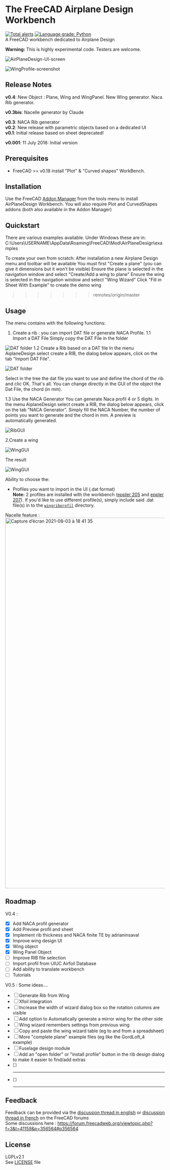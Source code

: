 # The FreeCAD Airplane Design Workbench
[![Total alerts](https://img.shields.io/lgtm/alerts/g/FredsFactory/FreeCAD_AirPlaneDesign.svg?logo=lgtm&logoWidth=18)](https://lgtm.com/projects/g/FredsFactory/FreeCAD_AirPlaneDesign/alerts/) [![Language grade: Python](https://img.shields.io/lgtm/grade/python/g/FredsFactory/FreeCAD_AirPlaneDesign.svg?logo=lgtm&logoWidth=18)](https://lgtm.com/projects/g/FredsFactory/FreeCAD_AirPlaneDesign/context:python)  
A FreeCAD workbench dedicated to Airplane Design  

**Warning:** This is highly experimental code. Testers are welcome.

![AirPlaneDesign-UI-screen](resources/WingResult.png)

![WingProfile-screenshot](resources/AirplaneDesign001.png)

## Release Notes
**v0.4**: 
New Object : Plane, Wing and WingPanel. 
New Wing generator.
Naca Rib generator.

**v0.3bis**: Nacelle generator by Claude

**v0.3**: NACA Rib generator  
**v0.2**: New release with parametric objects based on a dedicated UI  
**v0.1**: Initial release based on sheet  deprecated!

**v0.001**: 11 July 2018: Initial version

## Prerequisites
* FreeCAD >= v0.18
install "Plot"  & "Curved shapes" WorkBench.

## Installation
Use the FreeCAD [Addon Manager](https://github.com/FreeCAD/FreeCAD-addons#installing) from the tools menu to install AirPlaneDesign Workbench.
You will also require Plot and CurvedShapes addons (both also available in the Addon Manager)

## Quickstart
There are various examples available. Under Windows these are in: C:\Users\USERNAME\AppData\Roaming\FreeCAD\Mod\AirPlaneDesign\examples

To create your own from scratch:
After installation a new Airplane Design menu and toolbar will be available
You must first "Create a plane" (you can give it dimensions but it won't be visible)
Ensure the plane is selected in the navigation window and select "Create/Add a wing to plane"
Ensure the wing is selected in the navigation window and select "Wing Wizard"
Click "Fill in Sheet With Example" to create the demo wing

>>>>>>> remotes/origin/master
## Usage

The menu contains with the following functions:  
1. Create a rib : you can import DAT file or generate NACA Profile.
1.1 Import a DAT File
Simply copy the DAT File in the folder

![DAT folder](resources/Ribsfolder.png)
1.2 Create a Rib based on a DAT file
In the menu AiplaneDesign select create a RIB, the dialog below appears, click on the tab "Import DAT File".

![DAT folder](resources/RIBSGUI1.png)

Select in the tree the dat file you want to use and define the chord of the rib and clic OK. That's all.
You can change directly in the GUI of the object the Dat File, the chord (in mm). 

1.3 Use the NACA Generator
You can generate Naca profil 4 or 5 digits. In the menu AiplaneDesign select create a RIB, the dialog below appears, click on the tab "NACA Generator". Simply fill the NACA Number, the number of points you want to generate and the chord in mm. A preview is automatically generated. 

![RibGUI](resources/RibGUI.png)


2.Create a wing


![WingGUI](resources/WingGUI.png)

The result

![WingGUI](resources/WingResult.png)



Ability to choose the:  
* Profiles you want to import in the UI (.dat format)  
 **Note:** 2 profiles are installed with the workbench ([eppler 205](wingribprofil/e205.dat) and [eppler 207](wingribprofil/e207.dat)). If you'd like to use different profile(s), simply include said .dat file(s) in to the [`wingribprofil`](wingribprofil/) directory.
 


Nacelle feature :
<img width="1171" alt="Capture d’écran 2021-08-03 à 18 41 35" src="https://user-images.githubusercontent.com/34234759/128053909-fecf1893-7a50-4158-89cf-e6ef3cd580ff.png">


## Roadmap

V0.4 :
- [X] Add NACA profil generator
- [X] Add Preview profil and sheet
- [X] Implement rib thickness and NACA finite TE by adrianinsaval
- [X] Improve wing design UI
- [X] Wing object
- [X] Wing Panel Object
- [ ] Improve RIB file selection 
- [ ] Import profil from UIUC Airfoil Database
- [ ] Add ability to translate workbench
- [ ] Tutorials

V0.5 : Some ideas....
- [ ] Generate Rib from Wing
- [ ] Xfoil integration
- [ ] Increase the width of wizard dialog box so the rotation columns are visible
- [ ] Add option to Automatically generate a mirror wing for the other side
- [ ] Wing wizard remembers settings from previous wing
- [ ] Copy and paste the wing wizard table (eg to and from a spreadsheet)
- [ ] More "complete plane" example files (eg like the GordLoft_4 example)
- [ ] Fuselage design module
- [ ] Add an "open folder" or "install profile" button in the rib design dialog to make it easier to find/add extras
- [ ] ----------
- [ ] ----------

## Feedback
Feedback can be provided via the [discussion thread in english](https://forum.freecadweb.org/viewtopic.php?f=8&t=42208) or [discussion thread in french](https://forum.freecadweb.org/viewtopic.php?f=12&t=40376) on the FreeCAD forums  
Some discussions here : https://forum.freecadweb.org/viewtopic.php?f=3&t=41159&p=356564#p356564

## License
LGPLv2.1  
See [LICENSE](LICENSE) file


